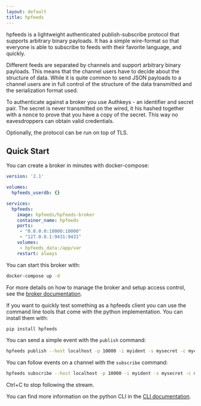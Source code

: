 ```yaml
---
layout: default
title: hpfeeds
---
```


hpfeeds is a lightweight authenticated publish-subscribe protocol that supports arbitrary binary payloads. It has a simple wire-format so that everyone is able to subscribe to feeds with their favorite language, and quickly.

Different feeds are separated by channels and support arbitrary binary payloads. This means that the channel users have to decide about the structure of data. While it is quite common to send JSON payloads to a channel users are in full control of the structure of the data transmitted and the serialization format used.

To authenticate against a broker you use Authkeys - an identifier and secret pair. The secret is never transmitted on the wired, it his hashed together with a nonce to prove that you have a copy of the secret. This way no eavesdroppers can obtain valid credentials.

Optionally, the protocol can be run on top of TLS.


## Quick Start

You can create a broker in minutes with docker-compose:

```yaml
version: '2.1'

volumes:
  hpfeeds_userdb: {}

services:
  hpfeeds:
    image: hpfeeds/hpfeeds-broker
    container_name: hpfeeds
    ports:
     - "0.0.0.0:10000:10000"
     - "127.0.0.1:9431:9431"
    volumes:
     - hpfeeds_data:/app/var
    restart: always
```

You can start this broker with:

```bash
docker-compose up -d
```

For more details on how to manage the broker and setup access control, see the [broker documentation](https://python.hpfeeds.org/en/latest/broker.html).

If you want to quickly test something as a hpfeeds client you can use the command line tools that come with the python implementation. You can install them with:

```bash
pip install hpfeeds
```

You can send a simple event with the `publish` command:

```bash
hpfeeds publish --host localhost -p 10000 -i myident -s mysecret -c mychannel '{"event": "ping"}'
```

You can follow events on a channel with the `subscribe` command:

```bash
hpfeeds subscribe --host localhost -p 10000 -i myident -s mysecret -c mychannel
```

Ctrl+C to stop following the stream.

You can find more information on the python CLI in the [CLI documentation](https://python.hpfeeds.org/en/latest/cli.html).
